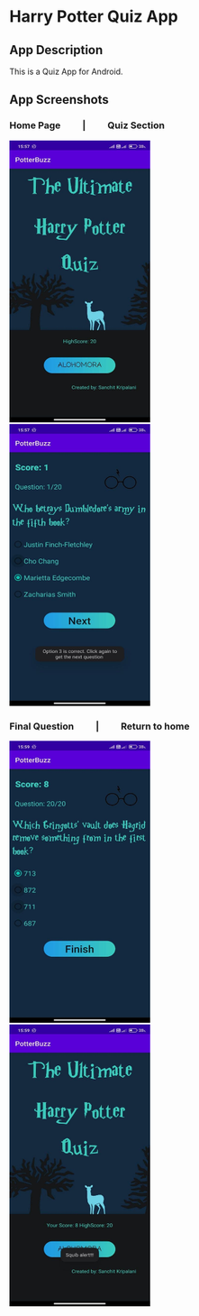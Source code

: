 # Harry Potter Quiz App

## App Description
This is a Quiz App for Android. 

## App Screenshots

### Home Page &nbsp;&nbsp;&nbsp;&nbsp;&nbsp;&nbsp;&nbsp;&nbsp;    |      &nbsp;&nbsp;&nbsp;&nbsp;&nbsp;&nbsp;&nbsp;&nbsp; Quiz Section
<img src="https://github.com/sanchitkripalani47/HarryPotterQuizApp/blob/master/Screenshots/home.jpg" width="250" height="500" />&nbsp;&nbsp;&nbsp;&nbsp;&nbsp;&nbsp;&nbsp;&nbsp;&nbsp;&nbsp;&nbsp;<img src="https://github.com/sanchitkripalani47/HarryPotterQuizApp/blob/master/Screenshots/Quiz_section.jpg" width="250" height="500" />


### Final Question &nbsp;&nbsp;&nbsp;&nbsp;&nbsp;&nbsp;&nbsp;&nbsp;    |      &nbsp;&nbsp;&nbsp;&nbsp;&nbsp;&nbsp;&nbsp;&nbsp; Return to home
<img src="https://github.com/sanchitkripalani47/HarryPotterQuizApp/blob/master/Screenshots/Final_Question.jpg" width="250" height="500" />&nbsp;&nbsp;&nbsp;&nbsp;&nbsp;&nbsp;&nbsp;&nbsp;&nbsp;&nbsp;&nbsp;<img src="https://github.com/sanchitkripalani47/HarryPotterQuizApp/blob/master/Screenshots/home_return.jpg" width="250" height="500" />

